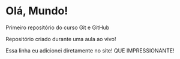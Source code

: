 # Olá, Mundo!

Primeiro repositório do curso Git e GitHub

Repositório criado durante uma aula ao vivo!

Essa linha eu adicionei diretamente no site! QUE IMPRESSIONANTE!
